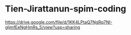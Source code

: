 # Tien-Jirattanun-spim-coding

https://drive.google.com/file/d/1KK4LPtaQ7NgRq7NI-gljmfEeNgHmRs_5/view?usp=sharing
